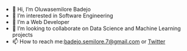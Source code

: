 - 👋 Hi, I’m Oluwasemilore Badejo
- 👀 I’m interested in Software Engineering
- 🌱 I’m a Web Developer
- 💞️ I’m looking to collaborate on Data Science and Machine Learning projects
- 📫 How to reach me:badejo.semilore.7@gmail.com or [Twitter](https://twitter.com/daredevil_blac)

<!---
oluwasemilorebadejo/oluwasemilorebadejo is a ✨ special ✨ repository because its `README.md` (this file) appears on your GitHub profile.
You can click the Preview link to take a look at your changes.
--->

